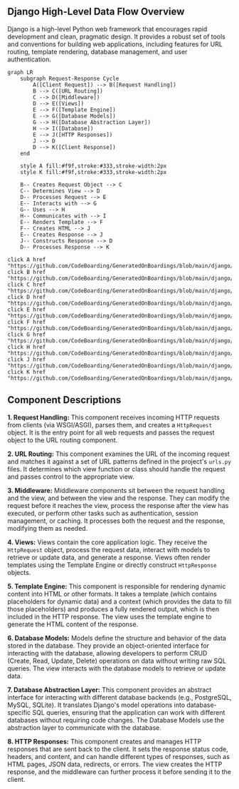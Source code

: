 ## Django High-Level Data Flow Overview

Django is a high-level Python web framework that encourages rapid development and clean, pragmatic design. It provides a robust set of tools and conventions for building web applications, including features for URL routing, template rendering, database management, and user authentication.

```mermaid
graph LR
    subgraph Request-Response Cycle
        A([Client Request]) --> B([Request Handling])
        B --> C([URL Routing])
        C --> D([Middleware])
        D --> E([Views])
        E --> F([Template Engine])
        E --> G([Database Models])
        G --> H([Database Abstraction Layer])
        H --> I([Database])
        E --> J([HTTP Responses])
        J --> D
        D --> K([Client Response])
    end

    style A fill:#f9f,stroke:#333,stroke-width:2px
    style K fill:#f9f,stroke:#333,stroke-width:2px

    B-- Creates Request Object --> C
    C-- Determines View --> D
    D-- Processes Request --> E
    E-- Interacts with --> G
    G-- Uses --> H
    H-- Communicates with --> I
    E-- Renders Template --> F
    F-- Creates HTML --> J
    E-- Creates Response --> J
    J-- Constructs Response --> D
    D-- Processes Response --> K

click A href "https://github.com/CodeBoarding/GeneratedOnBoardings/blob/main/django//Request%20Handling.md"
click B href "https://github.com/CodeBoarding/GeneratedOnBoardings/blob/main/django//Request%20Handling.md"
click C href "https://github.com/CodeBoarding/GeneratedOnBoardings/blob/main/django//URL%20Routing.md"
click D href "https://github.com/CodeBoarding/GeneratedOnBoardings/blob/main/django//Middleware.md"
click E href "https://github.com/CodeBoarding/GeneratedOnBoardings/blob/main/django//Views.md"
click F href "https://github.com/CodeBoarding/GeneratedOnBoardings/blob/main/django//Template%20Engine.md"
click G href "https://github.com/CodeBoarding/GeneratedOnBoardings/blob/main/django//Database%20Models.md"
click H href "https://github.com/CodeBoarding/GeneratedOnBoardings/blob/main/django//Database%20Abstraction%20Layer.md"
click J href "https://github.com/CodeBoarding/GeneratedOnBoardings/blob/main/django//HTTP%20Responses.md"
click K href "https://github.com/CodeBoarding/GeneratedOnBoardings/blob/main/django//Request%20Handling.md"

```

## Component Descriptions

**1. Request Handling:** This component receives incoming HTTP requests from clients (via WSGI/ASGI), parses them, and creates a `HttpRequest` object. It is the entry point for all web requests and passes the request object to the URL routing component.

**2. URL Routing:** This component examines the URL of the incoming request and matches it against a set of URL patterns defined in the project's `urls.py` files. It determines which view function or class should handle the request and passes control to the appropriate view.

**3. Middleware:** Middleware components sit between the request handling and the view, and between the view and the response. They can modify the request before it reaches the view, process the response after the view has executed, or perform other tasks such as authentication, session management, or caching. It processes both the request and the response, modifying them as needed.

**4. Views:** Views contain the core application logic. They receive the `HttpRequest` object, process the request data, interact with models to retrieve or update data, and generate a response. Views often render templates using the Template Engine or directly construct `HttpResponse` objects.

**5. Template Engine:** This component is responsible for rendering dynamic content into HTML or other formats. It takes a template (which contains placeholders for dynamic data) and a context (which provides the data to fill those placeholders) and produces a fully rendered output, which is then included in the HTTP response. The view uses the template engine to generate the HTML content of the response.

**6. Database Models:** Models define the structure and behavior of the data stored in the database. They provide an object-oriented interface for interacting with the database, allowing developers to perform CRUD (Create, Read, Update, Delete) operations on data without writing raw SQL queries. The view interacts with the database models to retrieve or update data.

**7. Database Abstraction Layer:** This component provides an abstract interface for interacting with different database backends (e.g., PostgreSQL, MySQL, SQLite). It translates Django's model operations into database-specific SQL queries, ensuring that the application can work with different databases without requiring code changes. The Database Models use the abstraction layer to communicate with the database.

**8. HTTP Responses:** This component creates and manages HTTP responses that are sent back to the client. It sets the response status code, headers, and content, and can handle different types of responses, such as HTML pages, JSON data, redirects, or errors. The view creates the HTTP response, and the middleware can further process it before sending it to the client.